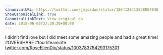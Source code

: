 ```yaml
---
canonicalURL: https://twitter.com/jmjordan/status/1004128313328087040
ShowCanonicalLink: true
CanonicalLinkText: View original on
date: 2018-06-05T22:30:20+00:00
---
```

I didn’t find love but I did meet some amazing people and had a great time! #OVERSHARE #tourlifeamirite [twitter.com/RoseEllenDix/status/1003783784293175301](https://twitter.com/RoseEllenDix/status/1003783784293175301)